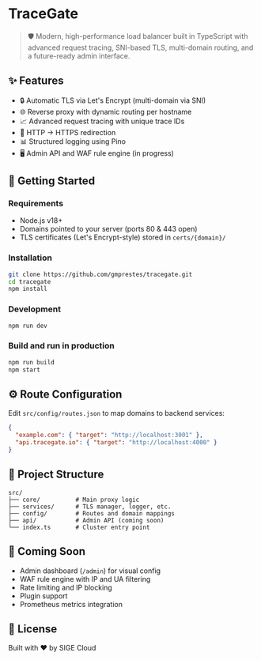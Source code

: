 # TraceGate

> 🛡️ Modern, high-performance load balancer built in TypeScript with advanced request tracing, SNI-based TLS, multi-domain routing, and a future-ready admin interface.

## ✨ Features

- 🔒 Automatic TLS via Let's Encrypt (multi-domain via SNI)
- 🌐 Reverse proxy with dynamic routing per hostname
- 📈 Advanced request tracing with unique trace IDs
- 🚦 HTTP → HTTPS redirection
- 📊 Structured logging using Pino
- 🖥️ Admin API and WAF rule engine (in progress)

## 🚀 Getting Started

### Requirements

- Node.js v18+
- Domains pointed to your server (ports 80 & 443 open)
- TLS certificates (Let's Encrypt-style) stored in `certs/{domain}/`

### Installation

```bash
git clone https://github.com/gmprestes/tracegate.git
cd tracegate
npm install
```

### Development

```bash
npm run dev
```

### Build and run in production

```bash
npm run build
npm start
```

## ⚙️ Route Configuration

Edit `src/config/routes.json` to map domains to backend services:

```json
{
  "example.com": { "target": "http://localhost:3001" },
  "api.tracegate.io": { "target": "http://localhost:4000" }
}
```

## 📁 Project Structure

```
src/
├── core/          # Main proxy logic
├── services/      # TLS manager, logger, etc.
├── config/        # Routes and domain mappings
├── api/           # Admin API (coming soon)
└── index.ts       # Cluster entry point
```

## 🧩 Coming Soon

- Admin dashboard (`/admin`) for visual config
- WAF rule engine with IP and UA filtering
- Rate limiting and IP blocking
- Plugin support
- Prometheus metrics integration

## 📜 License

Built with ❤️ by SIGE Cloud
